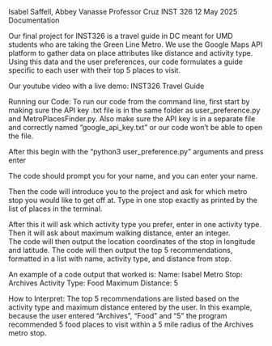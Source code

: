 Isabel Saffell, Abbey Vanasse
Professor Cruz
INST 326
12 May 2025
Documentation

Our final project for INST326 is a travel guide in DC meant for UMD students who are taking the Green Line Metro. We use the Google Maps API platform to gather data on place attributes like distance and activity type. 
Using this data and the user preferences, our code formulates a guide specific to each user with their top 5 places to visit. 

Our youtube video with a live demo: INST326 Travel Guide

Running our Code: 
To run our code from the command line, first start by making sure the API key .txt file is in the same folder as user_preference.py and MetroPlacesFinder.py. 
Also make sure the API key is in a separate file and correctly named “google_api_key.txt” or our code won’t be able to open the file. 

After this begin with the “python3 user_preference.py” arguments and press enter

The code should prompt you for your name, and you can enter your name. 

Then the code will introduce you to the project and ask for which metro stop you would like to get off at. 
Type in one stop exactly as printed by the list of places in the terminal. 

After this it will ask which activity type you prefer, enter in one activity type. 
Then it will ask about maximum walking distance, enter an integer.  
The code will then output the location coordinates of the stop in longitude and latitude. 
The code will then output the top 5 recommendations, formatted in a list with name, activity type, and distance from stop. 

An example of a code output that worked is: 
Name: Isabel
Metro Stop: Archives
Activity Type: Food 
Maximum Distance: 5

How to Interpret: 
The top 5 recommendations are listed based on the activity type and maximum distance entered by the user. 
In this example, because the user entered “Archives”, “Food” and “5” the program recommended 5 food places to visit within a 5 mile radius of the Archives metro stop. 
